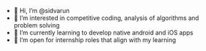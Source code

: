 - 👋 Hi, I’m @sidvarun
- 👀 I’m interested in competitive coding, analysis of algorithms and problem solving
- 🌱 I’m currently learning to develop native android and iOS apps
- 💞️ I’m open for internship roles that align with my learning


<!---
sidvarun/sidvarun is a ✨ special ✨ repository because its `README.md` (this file) appears on your GitHub profile.
You can click the Preview link to take a look at your changes.
--->
